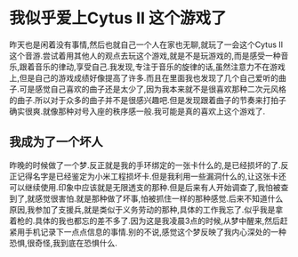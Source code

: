 # 我似乎爱上Cytus II 这个游戏了

昨天也是闲着没有事情,然后也就自己一个人在家也无聊,就玩了一会这个Cytus II这个音游.尝试着用其他人的观点去玩这个游戏,就是不是玩游戏的,而是感受一种音乐,跟着音乐的律动,享受自己.我发现,专注于音乐的旋律的话,虽然注意力不在游戏上,但是自己的游戏成绩好像提高了许多.而且在里面我也发现了几个自己爱听的曲子.可是感觉自己喜欢的曲子还是太少了,因为我本来就不是很喜欢那种二次元风格的曲子.所以对于众多的曲子并不是很感兴趣吧.但是发现跟着曲子的节奏来打拍子确实很爽.就像那种对号入座的秩序感一般.我可能是真的喜欢上这个游戏了.

## 我成为了一个坏人

昨晚的时候做了一个梦.反正就是我的手环绑定的一张卡什么的,是已经损坏的了.反正记得名字是已经鉴定为小米工程损坏卡.但是我利用一些漏洞什么的,让这张卡还可以继续使用.印象中应该就是无限透支的那种.但是后来有人开始调查了,我怕被查到了,就感觉很害怕.就是那种做了坏事,怕被抓住一样的那种感觉.后来不知道什么原因,我参加了支援兵,就是类似于义务劳动的那种,具体的工作我忘了.似乎我是拿着枪的.具体的我也都忘的差不多了.因为这是我凌晨3点的时候,从梦中醒来,然后赶紧用手机记录下一点点信息的事情.别的不说,感觉这个梦反映了我内心深处的一种恐惧,很奇怪,我到底在恐惧什么.
